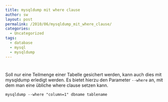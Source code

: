 ```yaml
---
title: mysqldump mit where clause
author: sw
layout: post
permalink: /2010/06/mysqldump_mit_where_clause/
categories:
  - Uncategorized
tags:
  - database
  - mysql
  - mysqldump
---
```

# 

Soll nur eine Teilmenge einer Tabelle gesichert werden, kann auch dies mit mysqldump erledigt werden. Es bietet hierzu den Parameter `--where` an, mit dem man eine übliche where clause setzen kann.

`mysqldump --where "column=1" dbname tablename`
